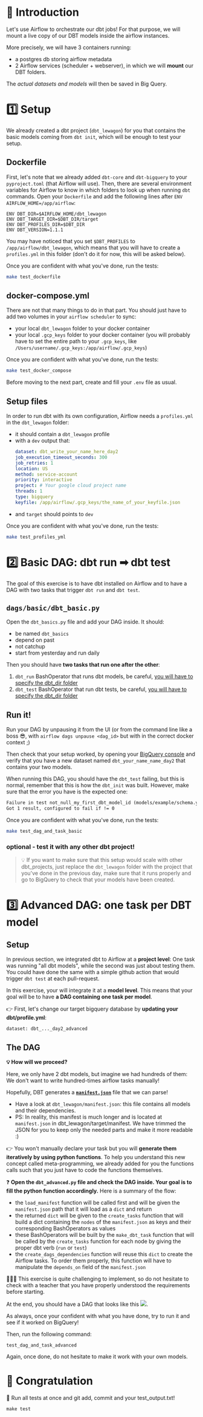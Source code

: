 # 🎯 Introduction

Let's use Airflow to orchestrate our dbt jobs! For that purpose, we will mount a live copy of our DBT models inside the airflow instances.

More precisely, we will have 3 containers running:
- a postgres db storing airflow metadata
- 2 Airflow services (scheduler + webserver), in which we will **mount** our DBT folders.

The *actual datasets and models* will then be saved in Big Query.

# 1️⃣ Setup

We already created a dbt project (`dbt_lewagon`) for you that contains the basic models coming from `dbt init`, which will be enough to test your setup.

## Dockerfile
First, let's note that we already added `dbt-core` and `dbt-bigquery` to your `pyproject.toml` (that Airflow will use). Then, there are several environment variables for Airflow to know in which folders to look up when running `dbt` commands. Open your `Dockerfile` and add the following lines after `ENV AIRFLOW_HOME=/app/airflow`:

```
ENV DBT_DIR=$AIRFLOW_HOME/dbt_lewagon
ENV DBT_TARGET_DIR=$DBT_DIR/target
ENV DBT_PROFILES_DIR=$DBT_DIR
ENV DBT_VERSION=1.1.1
```

You may have noticed that you set `$DBT_PROFILES` to `/app/airflow/dbt_lewagon`, which means that you will have to create a `profiles.yml` in this folder (don't do it for now, this will be asked below).

Once you are confident with what you've done, run the tests:

```bash
make test_dockerfile
```

## docker-compose.yml

There are not that many things to do in that part. You should just have to add two volumes in your `airflow scheduler` to sync:
- your local `dbt_lewagon` folder to your docker container
- your local `.gcp_keys` folder to your docker container (you will probably have to set the entire path to your `.gcp_keys`, like `/Users/username/.gcp_keys:/app/airflow/.gcp_keys`)

Once you are confident with what you've done, run the tests:

```bash
make test_docker_compose
```

Before moving to the next part, create and fill your `.env` file as usual.

## Setup files

In order to run dbt with its own configuration, Airflow needs a `profiles.yml` in the `dbt_lewagon` folder:
- it should contain a `dbt_lewagon` profile
- with a `dev` output that:
    ```yml
    dataset: dbt_write_your_name_here_day2
    job_execution_timeout_seconds: 300
    job_retries: 1
    location: US
    method: service-account
    priority: interactive
    project: # Your google cloud project name
    threads: 1
    type: bigquery
    keyfile: /app/airflow/.gcp_keys/the_name_of_your_keyfile.json
    ```
- and `target` should points to `dev`


Once you are confident with what you've done, run the tests:

```bash
make test_profiles_yml
```

# 2️⃣ Basic DAG: dbt run ➡ dbt test

The goal of this exercise is to have dbt installed on Airflow and to have a DAG with two tasks that trigger `dbt run` and `dbt test`.


## `dags/basic/dbt_basic.py`
Open the `dbt_basics.py` file and add your DAG inside. It should:
- be named `dbt_basics`
- depend on past
- not catchup
- start from yesterday and run daily

Then you should have **two tasks that run one after the other**:
1. `dbt_run` BashOperator that runs dbt models, be careful, [you will have to specify the dbt_dir folder](https://docs.getdbt.com/dbt-cli/configure-your-profile#advanced-customizing-a-profile-directory)
2. `dbt_test` BashOperator that run dbt tests, be careful, [you will have to specify the dbt_dir folder](https://docs.getdbt.com/dbt-cli/configure-your-profile#advanced-customizing-a-profile-directory)

## Run it!
Run your DAG by unpausing it from the UI (or from the command line like a boss 😎, with `airflow dags unpause <dag_id>` but with in the correct docker context ;)

Then check that your setup worked, by opening your [BigQuery console](https://console.cloud.google.com/bigquery) and verify that you have a new dataset named `dbt_your_name_name_day2` that contains your two models.

When running this DAG, you should have the `dbt_test` failing, but this is normal, remember that this is how the `dbt_init` was built. However, make sure that the error you have is the expected one:

```markdown
Failure in test not_null_my_first_dbt_model_id (models/example/schema.yml)
Got 1 result, configured to fail if != 0
```

Once you are confident with what you've done, run the tests:

```bash
make test_dag_and_task_basic
```

### optional - test it with any other dbt project!

>💡 If you want to make sure that this setup would scale with other dbt_projects, just replace the `dbt_lewagon` folder with the project that you've done in the previous day, make sure that it runs properly and go to BigQuery to check that your models have been created.

# 3️⃣ Advanced DAG: one task per DBT model

## Setup

In previous section, we integrated dbt to Airflow at a **project level**: One task was running "all dbt models", while the second was just about testing them. You could have done the same with a simple github action that would trigger `dbt test` at each pull-request.

In this exercise, your will integrate it at a **model level**. This means that your goal will be to have **a DAG containing one task per model**.

👉 First, let's change our target bigquery database by **updating your dbt/profile.yml**:
```
dataset: dbt_..._day2_advanced
```

## The DAG

**💡 How will we proceed?**

Here, we only have 2 dbt models, but imagine we had hundreds of them: We don't want to write hundred-times airflow tasks manually!

Hopefully, DBT generates a **[`manifest.json`](https://docs.getdbt.com/reference/artifacts/manifest-json)** file that we can parse!
- Have a look at `dbt_lewagon/manifest.json`: this file contains all models and their dependencies.
- PS: In reality, this manifest is much longer and is located at `manifest.json` in dbt_lewagon/target/manifest. We have trimmed the JSON for you to keep only the needed parts and make it more readable :)

👉 You won't manually declare your task but you will **generate them iteratively by using python functions**. To help you understand this new concept called meta-programming, we already added for you the functions calls such that you just have to code the functions themselves.

❓ **Open the `dbt_advanced.py` file and check the DAG inside. Your goal is to fill the python function accordingly.** Here is a summary of the flow:

- the `load_manifest` function will be called first and will be given the `manifest.json` path that it will load as a `dict` and return
- the returned `dict` will be given to the `create_tasks` function that will build a dict containing the `nodes` of the `manifest.json` as keys and their corresponding BashOperators as values
- these BashOperators will be built by the `make_dbt_task` function that will be called by the `create_tasks` function for each node by giving the proper dbt verb (`run` or `test`)
- the `create_dags_dependencies` function will reuse this `dict` to create the Airflow tasks. To order them properly, this function will have to manipulate the `depends_on` field of the `manifest.json`

🏋🏽‍♂️ This exercise is quite challenging to implement, so do not hesitate to check with a teacher that you have properly understood the requirements before starting.

At the end, you should have a DAG that looks like this
<img src="https://wagon-public-datasets.s3.amazonaws.com/data-engineering/W2D3/dbt_dag.png">.

As always, once your confident with what you have done, try to run it and see if it worked on BigQuery!

Then, run the following command:

```
test_dag_and_task_advanced
```

Again, once done, do not hesitate to make it work with your own models.

# 🏁 Congratulation

🧪 Run all tests at once and git add, commit and your test_output.txt!
```
make test
```
